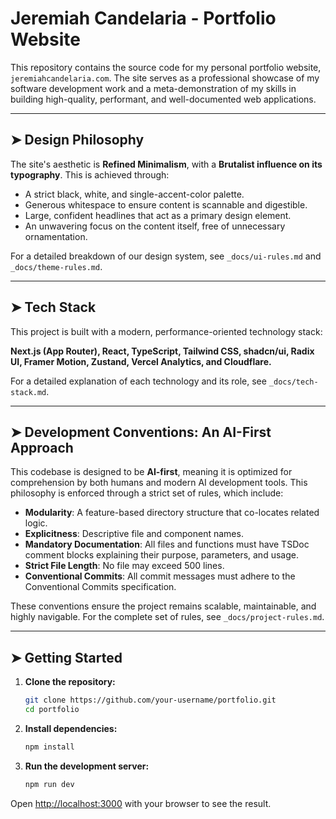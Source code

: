 # Jeremiah Candelaria - Portfolio Website

This repository contains the source code for my personal portfolio website, `jeremiahcandelaria.com`. The site serves as a professional showcase of my software development work and a meta-demonstration of my skills in building high-quality, performant, and well-documented web applications.

---

## ➤ Design Philosophy

The site's aesthetic is **Refined Minimalism**, with a **Brutalist influence on its typography**. This is achieved through:
*   A strict black, white, and single-accent-color palette.
*   Generous whitespace to ensure content is scannable and digestible.
*   Large, confident headlines that act as a primary design element.
*   An unwavering focus on the content itself, free of unnecessary ornamentation.

For a detailed breakdown of our design system, see `_docs/ui-rules.md` and `_docs/theme-rules.md`.

---

## ➤ Tech Stack

This project is built with a modern, performance-oriented technology stack:

**Next.js (App Router), React, TypeScript, Tailwind CSS, shadcn/ui, Radix UI, Framer Motion, Zustand, Vercel Analytics, and Cloudflare.**

For a detailed explanation of each technology and its role, see `_docs/tech-stack.md`.

---

## ➤ Development Conventions: An AI-First Approach

This codebase is designed to be **AI-first**, meaning it is optimized for comprehension by both humans and modern AI development tools. This philosophy is enforced through a strict set of rules, which include:

*   **Modularity**: A feature-based directory structure that co-locates related logic.
*   **Explicitness**: Descriptive file and component names.
*   **Mandatory Documentation**: All files and functions must have TSDoc comment blocks explaining their purpose, parameters, and usage.
*   **Strict File Length**: No file may exceed 500 lines.
*   **Conventional Commits**: All commit messages must adhere to the Conventional Commits specification.

These conventions ensure the project remains scalable, maintainable, and highly navigable. For the complete set of rules, see `_docs/project-rules.md`.

---

## ➤ Getting Started

1.  **Clone the repository:**
    ```bash
    git clone https://github.com/your-username/portfolio.git
    cd portfolio
    ```

2.  **Install dependencies:**
    ```bash
    npm install
    ```

3.  **Run the development server:**
    ```bash
    npm run dev
    ```

Open [http://localhost:3000](http://localhost:3000) with your browser to see the result. 